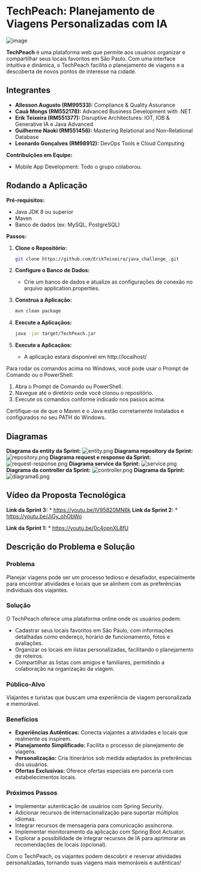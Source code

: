 # TechPeach: Planejamento de Viagens Personalizadas com IA

![image](https://github.com/AlleSilvaa/TechPeach/assets/126684613/9783be37-be88-4a69-9629-dbc7f67624d6)

**TechPeach** é uma plataforma web que permite aos usuários organizar e compartilhar seus locais favoritos em São Paulo. Com uma interface intuitiva e dinâmica, o TechPeach facilita o planejamento de viagens e a descoberta de novos pontos de interesse na cidade.

## Integrantes

* **Allesson Augusto (RM99533):** Compliance & Quality Assurance
* **Cauã Mongs (RM552178):** Advanced Business Development with .NET
* **Erik Teixeira (RM551377):** Disruptive Architectures: IOT, IOB & Generative IA e Java Advanced
* **Guilherme Naoki (RM551456):** Mastering Relational and Non-Relational Database
* **Leonardo Gonçalves (RM98912):** DevOps Tools e Cloud Computing

**Contribuições em Equipe:**
* Mobile App Development: Todo o grupo colaborou.


## Rodando a Aplicação

**Pré-requisitos:**

* Java JDK 8 ou superior
* Maven
* Banco de dados (ex: MySQL, PostgreSQL)

**Passos:**

1. **Clone o Repositório:**
   ```bash
   git clone https://github.com/ErikTeixeira/java_challenge_.git

2. **Configure o Banco de Dados:**
    * Crie um banco de dados e atualize as configurações de conexão no arquivo application.properties.

3. **Construa a Aplicação:**
    ```bash
    mvn clean package

4. **Execute a Aplicaçãos:**
    ```bash
   java -jar target/TechPeach.jar

5. **Execute a Aplicaçãos:**
    * A aplicação estará disponível em http://localhost/


Para rodar os comandos acima no Windows, você pode usar o Prompt de Comando ou o PowerShell:

1. Abra o Prompt de Comando ou PowerShell.
2. Navegue até o diretório onde você clonou o repositório.
3. Execute os comandos conforme indicado nos passos acima.

Certifique-se de que o Maven e o Java estão corretamente instalados e configurados no seu PATH do Windows.



## Diagramas

**Diagrama da entity da Sprint:**
    ![entity.png](documentacao/entity.png)
**Diagrama repository da Sprint:**
    ![repository.png](documentacao/repository.png)
**Diagrama request e response da Sprint:**
    ![request-response.png](documentacao/request-response.png)
**Diagrama service da Sprint:**
    ![service.png](documentacao/service.png)
**Diagrama da controller da Sprint:**
    ![controller.png](documentacao/controller.png)
**Diagrama da Sprint:**
    ![diagrama6.png](documentacao/diagrama6.png)


## Vídeo da Proposta Tecnológica

**Link da Sprint 3:**
    * https://youtu.be/lV95820MN6k
**Link da Sprint 2:**
    * https://youtu.be/JiGy_ohObWo

**Link da Sprint 1:**
    * https://youtu.be/0c4opnXL8fU



## Descrição do Problema e Solução

### Problema
Planejar viagens pode ser um processo tedioso e desafiador, especialmente para encontrar atividades e locais que se alinhem com as preferências individuais dos viajantes.

### Solução
O TechPeach oferece uma plataforma online onde os usuários podem:
- Cadastrar seus locais favoritos em São Paulo, com informações detalhadas como endereço, horário de funcionamento, fotos e avaliações.
- Organizar os locais em listas personalizadas, facilitando o planejamento de roteiros.
- Compartilhar as listas com amigos e familiares, permitindo a colaboração na organização da viagem.

### Público-Alvo
Viajantes e turistas que buscam uma experiência de viagem personalizada e memorável.

### Benefícios
- **Experiências Autênticas:** Conecta viajantes a atividades e locais que realmente os inspirem.
- **Planejamento Simplificado:** Facilita o processo de planejamento de viagens.
- **Personalização:** Cria itinerários sob medida adaptados às preferências dos usuários.
- **Ofertas Exclusivas:** Oferece ofertas especiais em parceria com estabelecimentos locais.

### Próximos Passos
- Implementar autenticação de usuários com Spring Security.
- Adicionar recursos de internacionalização para suportar múltiplos idiomas.
- Integrar recursos de mensageria para comunicação assíncrona.
- Implementar monitoramento da aplicação com Spring Boot Actuator.
- Explorar a possibilidade de integrar recursos de IA para aprimorar as recomendações de locais (opcional).


Com o TechPeach, os viajantes podem descobrir e reservar atividades personalizadas, tornando suas viagens mais memoráveis e autênticas!

